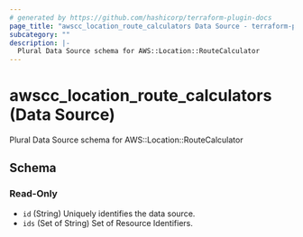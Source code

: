 ```yaml
---
# generated by https://github.com/hashicorp/terraform-plugin-docs
page_title: "awscc_location_route_calculators Data Source - terraform-provider-awscc"
subcategory: ""
description: |-
  Plural Data Source schema for AWS::Location::RouteCalculator
---
```


# awscc_location_route_calculators (Data Source)

Plural Data Source schema for AWS::Location::RouteCalculator



<!-- schema generated by tfplugindocs -->
## Schema

### Read-Only

- `id` (String) Uniquely identifies the data source.
- `ids` (Set of String) Set of Resource Identifiers.


